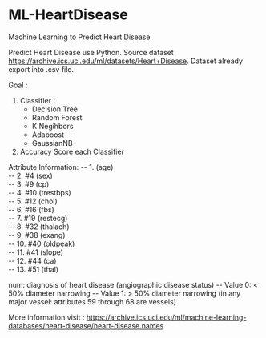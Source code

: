 # ML-HeartDisease
Machine Learning to Predict Heart Disease

Predict Heart Disease use Python. Source dataset https://archive.ics.uci.edu/ml/datasets/Heart+Disease. Dataset already export into .csv file.

Goal :
1. Classifier :
   - Decision Tree
   - Random Forest
   - K Negihbors
   - Adaboost
   - GaussianNB
2. Accuracy Score each Classifier

Attribute Information:
      -- 1. (age)       
      -- 2. #4  (sex)       
      -- 3. #9  (cp)        
      -- 4. #10 (trestbps)  
      -- 5. #12 (chol)      
      -- 6. #16 (fbs)       
      -- 7. #19 (restecg)   
      -- 8. #32 (thalach)   
      -- 9. #38 (exang)     
      -- 10. #40 (oldpeak)   
      -- 11. #41 (slope)     
      -- 12. #44 (ca)        
      -- 13. #51 (thal)
      
num: diagnosis of heart disease (angiographic disease status)
      -- Value 0: < 50% diameter narrowing
      -- Value 1: > 50% diameter narrowing
        (in any major vessel: attributes 59 through 68 are vessels)

More information visit : https://archive.ics.uci.edu/ml/machine-learning-databases/heart-disease/heart-disease.names
